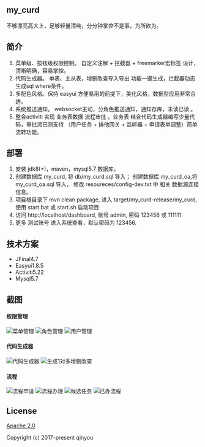 
## my_curd 

不够漂亮高大上，足够轻量清纯，分分钟掌控不是事，为所欲为。

## 简介

1. 菜单级、按钮级权限控制。 自定义注解 + 拦截器 + freemarker宏标签 设计，清晰明确，容易掌控。 
2. 代码生成器。 单表、主从表，增删改查导入导出 功能一键生成，拦截器动态生成sql where条件。
3. 多配色风格。保持 easyui 方便易用的前提下，美化风格，数据型应用非常合适。
4. 系统推送通知。  websocket主动，分角色推送通知，通知存库，未读已读 。
5. 整合activiti 实现 业务表数据 流程审批 。业务表 结合代码生成器编写少量代码，审批流已测支持 （用户任务 + 排他网关 + 监听器 + 申请表单调整）简单流转功能。  

## 部署 
   
1. 安装 jdk8(+)，maven，mysql5.7 数据库。
2. 创建数据库 my_curd, 将 db/my_curd.sql 导入； 创建数据库 my_curd_oa,将 my_curd_oa.sql 导入，
修改 resoureces/config-dev.txt 中 相关 数据源连接信息。
3. 项目根目录下 mvn clean package, 进入 target/my_curd-release/my_curd, 使用 start.bat 或 start.sh 启动项目
4. 访问 http://localhost/dashboard, 账号 admin, 密码 123456 或 111111
5. 更多 测试账号 进入系统查看，默认密码为 123456. 

## 技术方案   
 
- JFinal4.7
- Easyui1.8.5
- Activiti5.22 
- Mysql5.7

## 截图    

#### 权限管理  
![菜单管理](https://s2.ax1x.com/2019/11/08/MEcEkV.png) 
![角色管理](https://s2.ax1x.com/2019/11/08/MEcnl4.png) 
![用户管理](https://s2.ax1x.com/2019/11/08/MEcl01.png)

#### 代码生成器   
![代码生成器](https://s2.ax1x.com/2019/11/08/MEcFwq.png)
![生成1对多增删改查](https://s2.ax1x.com/2019/11/08/MEW7Z9.png)

####  流程 
![流程申请](https://s2.ax1x.com/2019/11/08/MEcu6J.png) 
![流程办理](https://s2.ax1x.com/2019/11/08/MEcZfU.png) 
![候选任务](https://s2.ax1x.com/2019/11/08/MEcVYT.png) 
![已办流程](https://s2.ax1x.com/2019/11/08/MEcKX9.png) 

## License

[Apache 2.0](https://github.com/qinyou/my_curd/blob/master/LICENSE)

Copyright (c) 2017-present qinyou
